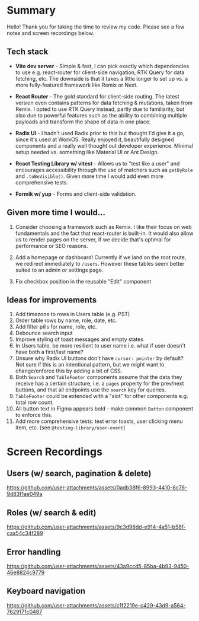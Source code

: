 # Summary

Hello! Thank you for taking the time to review my code. Please see a few notes and screen recordings below.

## Tech stack

- **Vite dev server** - Simple & fast, I can pick exactly which dependencies to use e.g. react-router for client-side navigation, RTK Query for data fetching, etc. The downside is that it takes a little longer to set up vs. a more fully-featured framework like Remix or Next.

- **React Router** - The gold standard for client-side routing. The latest version even contains patterns for data fetching & mutations, taken from Remix. I opted to use RTK Query instead, partly due to familiarity, but also due to powerful features such as the ability to combining multiple payloads and transform the shape of data in one place.

- **Radix UI** - I hadn't used Radix prior to this but thought I'd give it a go, since it's used at WorkOS. Really enjoyed it, beautifully designed components and a really well thought out developer experience. Minimal setup needed vs. something like Material UI or Ant Design.

- **React Testing Library w/ vitest** - Allows us to "test like a user" and encourages accessibility through the use of matchers such as `getByRole` and `.toBeVisible()`. Given more time I would add even more comprehensive tests.

- **Formik w/ yup** - Forms and client-side validation.

## Given more time I would...

1. Consider choosing a framework such as Remix. I like their focus on web fundamentals and the fact that react-router is built-in. It would also allow us to render pages on the server, if we decide that's optimal for performance or SEO reasons.

2. Add a homepage or dashboard! Currently if we land on the root route, we redirect immediately to `/users`. However these tables seem better suited to an admin or settings page.
   
3. Fix checkbox position in the reusable "Edit" component

## Ideas for improvements

1. Add timezone to rows in Users table (e.g. PST)
2. Order table rows by name, role, date, etc.
3. Add filter pills for name, role, etc.
4. Debounce search input
5. Improve styling of toast messages and empty states
6. In Users table, be more resilient to user name i.e. what if user doesn't have both a first/last name?
7. Unsure why Radix UI buttons don't have `cursor: pointer` by default? Not sure if this is an intentional pattern, but we might want to change/enforce this by adding a bit of CSS.
8. Both `Search` and `TableFooter` components assume that the data they receive has a certain structure, i.e. a `pages` property for the prev/next buttons, and that all endpoints use the `search` key for queries.
9. `TableFooter` could be extended with a "slot" for other components e.g. total row count.
10. All button text in Figma appears bold - make common `Button` component to enforce this.
11. Add more comprehensive tests: test error toasts, user clicking menu item, etc. (see `@testing-library/user-event`)

# Screen Recordings

## Users (w/ search, pagination & delete)

https://github.com/user-attachments/assets/0adb38f6-8993-4410-8c76-9d83f1ae049a

## Roles (w/ search & edit)

https://github.com/user-attachments/assets/9c3d98dd-e914-4a51-b58f-caa54c34f289

## Error handling

https://github.com/user-attachments/assets/43a9ccd5-85ba-4b93-9450-46e8824c9779

## Keyboard navigation

https://github.com/user-attachments/assets/c1f2219e-c429-43d9-a564-7629171c0487
